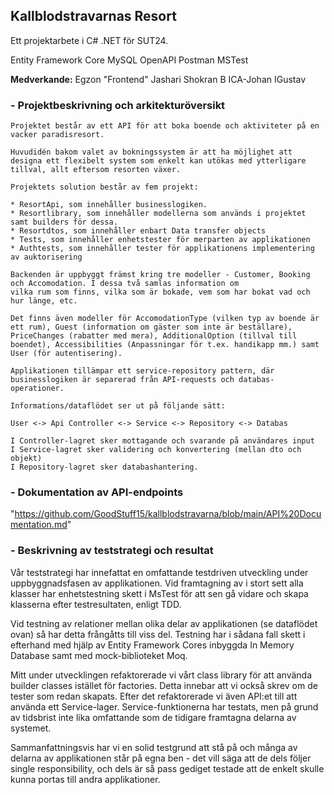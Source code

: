 ## Kallblodstravarnas Resort
   Ett projektarbete i C# .NET för SUT24.

   Entity Framework Core
   MySQL
   OpenAPI
   Postman
   MSTest

   **Medverkande:**
   Egzon "Frontend" Jashari
   Shokran B
   ICA-Johan
   IGustav<T>
   
   ### - Projektbeskrivning och arkitekturöversikt

    Projektet består av ett API för att boka boende och aktiviteter på en vacker paradisresort. 

    Huvudidén bakom valet av bokningssystem är att ha möjlighet att designa ett flexibelt system som enkelt kan utökas med ytterligare
    tillval, allt eftersom resorten växer.

    Projektets solution består av fem projekt: 
    
    * ResortApi, som innehåller businesslogiken.
    * Resortlibrary, som innehåller modellerna som används i projektet samt builders för dessa.
    * Resortdtos, som innehåller enbart Data transfer objects
    * Tests, som innehåller enhetstester för merparten av applikationen
    * Authtests, som innehåller tester för applikationens implementering av auktorisering

    Backenden är uppbyggt främst kring tre modeller - Customer, Booking och Accomodation. I dessa två samlas information om
    vilka rum som finns, vilka som är bokade, vem som har bokat vad och hur länge, etc.

    Det finns även modeller för AccomodationType (vilken typ av boende är ett rum), Guest (information om gäster som inte är beställare),
    PriceChanges (rabatter med mera), AdditionalOption (tillval till boendet), Accessibilities (Anpassningar för t.ex. handikapp mm.) samt
    User (för autentisering).

    Applikationen tillämpar ett service-repository pattern, där businesslogiken är separerad från API-requests och databas-operationer.

    Informations/dataflödet ser ut på följande sätt:

    User <-> Api Controller <-> Service <-> Repository <-> Databas

    I Controller-lagret sker mottagande och svarande på användares input
    I Service-lagret sker validering och konvertering (mellan dto och objekt)
    I Repository-lagret sker databashantering.

    
  ###  - Dokumentation av API-endpoints

  "https://github.com/GoodStuff15/kallblodstravarna/blob/main/API%20Documentation.md"
    
  ###  - Beskrivning av teststrategi och resultat

   Vår teststrategi har innefattat en omfattande testdriven utveckling under uppbyggnadsfasen av applikationen.
   Vid framtagning av i stort sett alla klasser har enhetstestning skett i MsTest för att sen gå vidare och skapa
   klasserna efter testresultaten, enligt TDD. 
   
   Vid testning av relationer mellan olika delar av applikationen (se dataflödet ovan) så har detta frångåtts till viss del. 
   Testning har i sådana fall skett i efterhand med hjälp av Entity Framework Cores inbyggda In Memory Database samt 
   med mock-biblioteket Moq.

   Mitt under utvecklingen refaktorerade vi vårt class library för att använda builder classes istället för
   factories. Detta innebar att vi också skrev om de tester som redan skapats. 
   Efter det refaktorerade vi även API:et till att använda ett Service-lager. Service-funktionerna har testats, 
   men på grund av tidsbrist inte lika omfattande som de tidigare framtagna delarna av systemet. 

   Sammanfattningsvis har vi en solid testgrund att stå på och många av delarna av applikationen står på egna ben - 
   det vill säga att de dels följer single responsibility, och dels är så pass gediget testade att de enkelt
   skulle kunna portas till andra applikationer.
